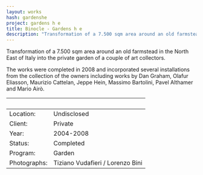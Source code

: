 ```yaml
---
layout: works
hash: gardenshe
project: gardens h e
title: Binocle - Gardens h e
description: "Transformation of a 7.500 sqm area around an old farmstead in the North East of Italy into the private garden of a couple of art collectors."
---
```


Transformation of a 7.500 sqm area around an old farmstead in the North East of Italy into the private garden of a couple of art collectors.

The works were completed in 2008 and incorporated several installations from the collection of the owners including works by Dan Graham, Olafur Eliasson, Maurizio Cattelan, Jeppe Hein, Massimo Bartolini, Pavel Althamer and Mario Airò.

|&nbsp;|&nbsp;|
|:-------------|:---------------------------------|
| Location:    | Undisclosed                      |
| Client:      | Private                          |
| Year:        | 2004-2008                        |
| Status:      | Completed                        |
| Program:     | Garden                           |
| Photographs: | Tiziano Vudafieri / Lorenzo Bini |
